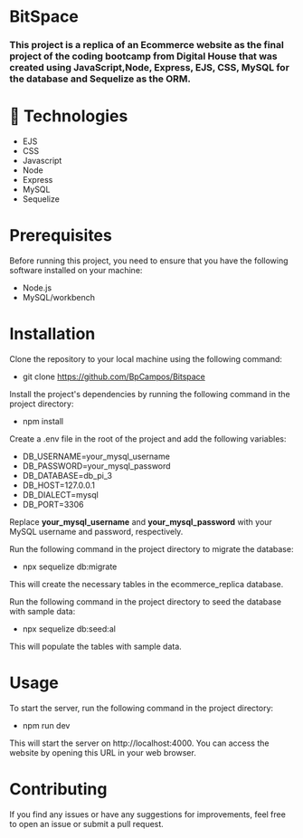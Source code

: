 # BitSpace

<h3>This project is a replica of an Ecommerce website as the final project of the coding bootcamp from Digital House that was created using JavaScript,Node, Express, EJS, CSS, MySQL for the database and Sequelize as the ORM.</h3>

# 🚀 Technologies

- EJS
- CSS
- Javascript
- Node
- Express
- MySQL
- Sequelize

# Prerequisites

Before running this project, you need to ensure that you have the following software installed on your machine:

- Node.js
- MySQL/workbench

# Installation

Clone the repository to your local machine using the following command:

- git clone https://github.com/BpCampos/Bitspace

Install the project's dependencies by running the following command in the project directory:

- npm install

Create a .env file in the root of the project and add the following variables:

- DB_USERNAME=your_mysql_username
- DB_PASSWORD=your_mysql_password
- DB_DATABASE=db_pi_3
- DB_HOST=127.0.0.1
- DB_DIALECT=mysql
- DB_PORT=3306

Replace <strong>your_mysql_username</strong> and <strong>your_mysql_password</strong> with your MySQL username and password, respectively.

Run the following command in the project directory to migrate the database:

- npx sequelize db:migrate

This will create the necessary tables in the ecommerce_replica database.

Run the following command in the project directory to seed the database with sample data:

- npx sequelize db:seed:al

This will populate the tables with sample data.

# Usage

To start the server, run the following command in the project directory:

- npm run dev

This will start the server on http://localhost:4000. You can access the website by opening this URL in your web browser.

# Contributing

If you find any issues or have any suggestions for improvements, feel free to open an issue or submit a pull request.
